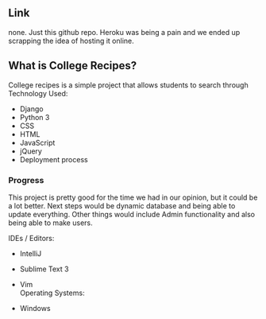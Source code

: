 ## Link
none. Just this github repo. Heroku was being a pain and we ended up scrapping the idea of hosting it online.

## What is College Recipes?
College recipes is a simple project that allows students to search through
Technology Used:

   - Django
   - Python 3
   - CSS
   - HTML
   - JavaScript
   - jQuery
   - Deployment process

### Progress
This project is pretty good for the time we had in our opinion, but it could be a lot better. Next steps would be dynamic database and being able to update everything. Other things would include Admin functionality and also being able to make users.

IDEs / Editors:

   - IntelliJ
   - Sublime Text 3
   - Vim   
Operating Systems:

   - Windows
